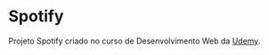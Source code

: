 <h1>Spotify</h1>
<p> Projeto Spotify criado no curso de Desenvolvimento Web da <a href="https://www.udemy.com/">Udemy</a>.</p>
